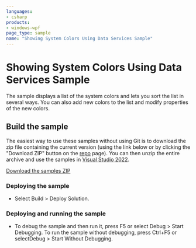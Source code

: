 ```yaml
---
languages:
- csharp
products:
- windows-wpf
page_type: sample
name: "Showing System Colors Using Data Services Sample"
---
```


# Showing System Colors Using Data Services Sample
The sample displays a list of the system colors and lets you sort the list in several ways. You can also add new colors to the list and modify properties of the new colors.

## Build the sample
The easiest way to use these samples without using Git is to download the zip file containing the current version (using the link below or by clicking the "Download ZIP" button on the [repo](https://github.com/microsoft/WPF-Samples?tab=readme-ov-file) page). You can then unzip the entire archive and use the samples in [Visual Studio 2022](https://www.visualstudio.com/wpf-vs).

[Download the samples ZIP](../../../../archive/main.zip)

### Deploying the sample
- Select Build > Deploy Solution. 

### Deploying and running the sample
- To debug the sample and then run it, press F5 or select Debug >  Start Debugging. To run the sample without debugging, press Ctrl+F5 or selectDebug > Start Without Debugging. 



